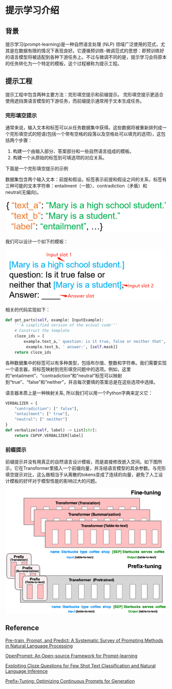 # 提示学习介绍

## 背景
提示学习(prompt-learning)是一种自然语言处理 (NLP) 领域广泛使用的范式，尤其是在数据有限的情况下表现良好。它遵循预训练-微调范式的思想：即预训练好的语言模型将被适配到各种下游任务上。不过与微调不同的是，提示学习会将原本的任务转化为一个特定的模板，这个过程被称为提示工程。

## 提示工程
提示工程中包含两种主要方法：完形填空提示和前缀提示。 完形填空提示更适合使用遮挡类语言模型的下游任务，而前缀提示通常用于文本生成任务。

### 完形填空提示
通常来说，输入文本和标签可以从任务数据集中获得。这些数据将被重新排列成一个完形填空式的短语(包括一个带有空格的段落以及空格处可以填充的选项)，这包括两个步骤：
1. 构建一个由输入部分、答案部分和一些自然语言组成的模板。
2. 构建一个从原始的标签到可填选项的对应关系。

下面是一个完形填空提示的示例

数据集包含两个输入文本：前提和假设。标签表示前提和假设之间的关系，标签有三种可能的文本字符串：entailment（一致）、contradiction（矛盾）和neutral(无偏向)。

<div align=center><img src="img/dataset_example_2.png" width="500px"></div>

我们可以设计一个如下的模板：

<div align=center><img src="img/prompt_figure_1.png" width="500px"></div>

相关的代码实现如下：

```python
def get_parts(self, example: InputExample):  
    '''A simplified version of the actual code'''
    # Construct the template
    cloze_ids = [
        example.text_a,' question: is it true, false or neither that',
         example.text_b, ' answer:', [self.mask]]
    return cloze_ids
```

各种数据集中的标签可以有多种类型，包括布尔值、整数和字符串。我们需要实现一个语言器，将标签映射到完形填空问题中的选项。例如，这里的“entailment”、“contradiction”和“neutral”标签可以映射到“true”、“false”和“neither”，并且每次要填的答案总是在这些选项中选择。

语言器本质上是一种映射关系, 所以我们可以用一个Python字典来定义它：
```python
VERBALIZER = {
    "contradiction": [" false"],
    "entailment": [" true"],
    "neutral": [" neither"]
}
def verbalize(self, label) -> List[str]:
    return CbPVP.VERBALIZER[label]
```

### 前缀提示
前缀提示并没有用真正的自然语言设计模板，而是直接修改嵌入空间。如下图所示，它在Transformer里插入一个前缀向量，并冻结语言模型的其余参数。与完形填空提示对比，这么做相当于从离散的tokens变成了连续的向量，避免了人工设计模板的好坏对于模型性能的影响过大的问题。
<div align=center><img src="img/prompt_figure_2.png" width="600px"></div>


## Reference
[Pre-train, Prompt, and Predict: A Systematic Survey of Prompting Methods in Natural Language Processing](https://arxiv.org/abs/2107.13586)

[OpenPrompt: An Open-source Framework for Prompt-learning](https://arxiv.org/abs/2111.01998)

[Exploiting Cloze Questions for Few Shot Text Classification and Natural Language Inference](https://arxiv.org/abs/2001.07676)

[Prefix-Tuning: Optimizing Continuous Prompts for Generation](https://arxiv.org/abs/2101.00190)